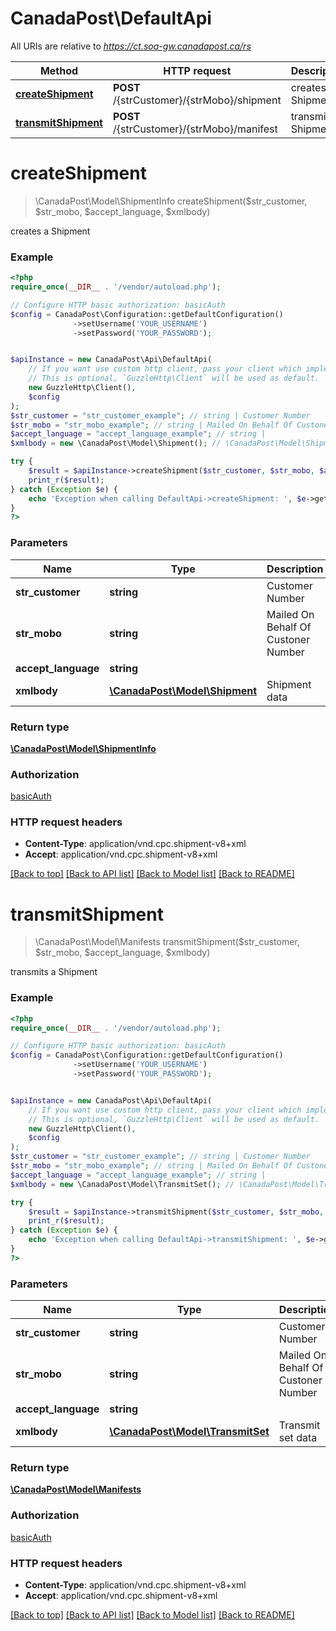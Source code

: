 # CanadaPost\DefaultApi

All URIs are relative to *https://ct.soa-gw.canadapost.ca/rs*

Method | HTTP request | Description
------------- | ------------- | -------------
[**createShipment**](DefaultApi.md#createShipment) | **POST** /{strCustomer}/{strMobo}/shipment | creates a Shipment
[**transmitShipment**](DefaultApi.md#transmitShipment) | **POST** /{strCustomer}/{strMobo}/manifest | transmits a Shipment


# **createShipment**
> \CanadaPost\Model\ShipmentInfo createShipment($str_customer, $str_mobo, $accept_language, $xmlbody)

creates a Shipment

### Example
```php
<?php
require_once(__DIR__ . '/vendor/autoload.php');

// Configure HTTP basic authorization: basicAuth
$config = CanadaPost\Configuration::getDefaultConfiguration()
              ->setUsername('YOUR_USERNAME')
              ->setPassword('YOUR_PASSWORD');


$apiInstance = new CanadaPost\Api\DefaultApi(
    // If you want use custom http client, pass your client which implements `GuzzleHttp\ClientInterface`.
    // This is optional, `GuzzleHttp\Client` will be used as default.
    new GuzzleHttp\Client(),
    $config
);
$str_customer = "str_customer_example"; // string | Customer Number
$str_mobo = "str_mobo_example"; // string | Mailed On Behalf Of Custoner Number
$accept_language = "accept_language_example"; // string | 
$xmlbody = new \CanadaPost\Model\Shipment(); // \CanadaPost\Model\Shipment | Shipment data

try {
    $result = $apiInstance->createShipment($str_customer, $str_mobo, $accept_language, $xmlbody);
    print_r($result);
} catch (Exception $e) {
    echo 'Exception when calling DefaultApi->createShipment: ', $e->getMessage(), PHP_EOL;
}
?>
```

### Parameters

Name | Type | Description  | Notes
------------- | ------------- | ------------- | -------------
 **str_customer** | **string**| Customer Number |
 **str_mobo** | **string**| Mailed On Behalf Of Custoner Number |
 **accept_language** | **string**|  | [optional]
 **xmlbody** | [**\CanadaPost\Model\Shipment**](../Model/Shipment.md)| Shipment data | [optional]

### Return type

[**\CanadaPost\Model\ShipmentInfo**](../Model/ShipmentInfo.md)

### Authorization

[basicAuth](../../README.md#basicAuth)

### HTTP request headers

 - **Content-Type**: application/vnd.cpc.shipment-v8+xml
 - **Accept**: application/vnd.cpc.shipment-v8+xml

[[Back to top]](#) [[Back to API list]](../../README.md#documentation-for-api-endpoints) [[Back to Model list]](../../README.md#documentation-for-models) [[Back to README]](../../README.md)

# **transmitShipment**
> \CanadaPost\Model\Manifests transmitShipment($str_customer, $str_mobo, $accept_language, $xmlbody)

transmits a Shipment

### Example
```php
<?php
require_once(__DIR__ . '/vendor/autoload.php');

// Configure HTTP basic authorization: basicAuth
$config = CanadaPost\Configuration::getDefaultConfiguration()
              ->setUsername('YOUR_USERNAME')
              ->setPassword('YOUR_PASSWORD');


$apiInstance = new CanadaPost\Api\DefaultApi(
    // If you want use custom http client, pass your client which implements `GuzzleHttp\ClientInterface`.
    // This is optional, `GuzzleHttp\Client` will be used as default.
    new GuzzleHttp\Client(),
    $config
);
$str_customer = "str_customer_example"; // string | Customer Number
$str_mobo = "str_mobo_example"; // string | Mailed On Behalf Of Custoner Number
$accept_language = "accept_language_example"; // string | 
$xmlbody = new \CanadaPost\Model\TransmitSet(); // \CanadaPost\Model\TransmitSet | Transmit set data

try {
    $result = $apiInstance->transmitShipment($str_customer, $str_mobo, $accept_language, $xmlbody);
    print_r($result);
} catch (Exception $e) {
    echo 'Exception when calling DefaultApi->transmitShipment: ', $e->getMessage(), PHP_EOL;
}
?>
```

### Parameters

Name | Type | Description  | Notes
------------- | ------------- | ------------- | -------------
 **str_customer** | **string**| Customer Number |
 **str_mobo** | **string**| Mailed On Behalf Of Custoner Number |
 **accept_language** | **string**|  | [optional]
 **xmlbody** | [**\CanadaPost\Model\TransmitSet**](../Model/TransmitSet.md)| Transmit set data | [optional]

### Return type

[**\CanadaPost\Model\Manifests**](../Model/Manifests.md)

### Authorization

[basicAuth](../../README.md#basicAuth)

### HTTP request headers

 - **Content-Type**: application/vnd.cpc.shipment-v8+xml
 - **Accept**: application/vnd.cpc.shipment-v8+xml

[[Back to top]](#) [[Back to API list]](../../README.md#documentation-for-api-endpoints) [[Back to Model list]](../../README.md#documentation-for-models) [[Back to README]](../../README.md)

